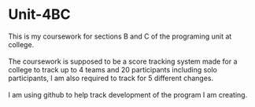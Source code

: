 # Unit-4BC

This is my coursework for sections B and C of the programing unit at 
college.<br>
<br>
The coursework is supposed to be a score tracking system made for 
a college to track up to 4 teams and 20 participants including solo 
participants, I am also required to track for 5 different changes.<br>
<br>
I am using github to help track development of the program I am creating.<br>
